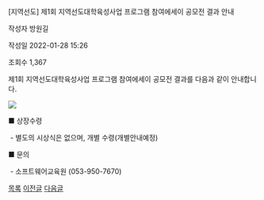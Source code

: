 



[지역선도] 제1회 지역선도대학육성사업 프로그램 참여에세이 공모전 결과 안내





작성자
방원길


작성일
2022-01-28 15:26


조회수
1,367




제1회 지역선도대학육성사업 프로그램 참여에세이 공모전 결과를 다음과 같이 안내합니다.

  


![](https://computer.knu.ac.kr/_files/userfile/image20220128140038_nqiya.jpg)  


  


■ 상장수령

 - 별도의 시상식은 없으며, 개별 수령(개별안내예정)

  


■ 문의

 - 소프트웨어교육원 (053-950-7670)







[목록](https://computer.knu.ac.kr/06_sub/02_sub.html?key=&keyfield=&category=&page=1&bbs_code=Site_BBS_25)
[이전글](https://computer.knu.ac.kr/06_sub/02_sub.html?bbs_cmd=view&page=1&key=&keyfield=&category=&no=3688&bbs_code=Site_BBS_25)
[다음글](https://computer.knu.ac.kr/06_sub/02_sub.html?bbs_cmd=view&page=1&key=&keyfield=&category=&no=3690&bbs_code=Site_BBS_25)




